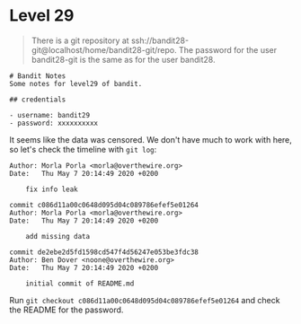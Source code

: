 # Level 29

> There is a git repository at ssh://bandit28-git@localhost/home/bandit28-git/repo. The password for the user bandit28-git is the same as for the user bandit28.

```
# Bandit Notes
Some notes for level29 of bandit.

## credentials

- username: bandit29
- password: xxxxxxxxxx
```

It seems like the data was censored. We don't have much to work with here, so let's check the timeline with `git log`:
```
Author: Morla Porla <morla@overthewire.org>
Date:   Thu May 7 20:14:49 2020 +0200

    fix info leak

commit c086d11a00c0648d095d04c089786efef5e01264
Author: Morla Porla <morla@overthewire.org>
Date:   Thu May 7 20:14:49 2020 +0200

    add missing data

commit de2ebe2d5fd1598cd547f4d56247e053be3fdc38
Author: Ben Dover <noone@overthewire.org>
Date:   Thu May 7 20:14:49 2020 +0200

    initial commit of README.md
```

Run `git checkout c086d11a00c0648d095d04c089786efef5e01264` and check the README for the password.

